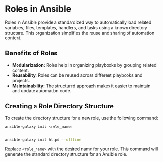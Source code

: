 # Roles in Ansible

Roles in Ansible provide a standardized way to automatically load related variables, files, templates, handlers, and tasks using a known directory structure. This organization simplifies the reuse and sharing of automation content.

## Benefits of Roles

- **Modularization:** Roles help in organizing playbooks by grouping related content.
- **Reusability:** Roles can be reused across different playbooks and projects.
- **Maintainability:** The structured approach makes it easier to maintain and update automation code.

## Creating a Role Directory Structure

To create the directory structure for a new role, use the following command:
```bash
ansible-galaxy init <role_name>


ansible-galaxy init httpd --offline

```


Replace `<role_name>` with the desired name for your role. This command will generate the standard directory structure for an Ansible role.